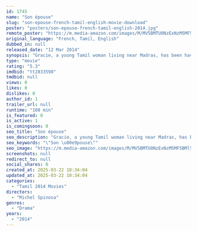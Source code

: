 ```yaml
---
id: 1745
name: "Son épouse"
slug: "son-epouse-french-tamil-english-movie-download"
poster: "posters/son-epouse-french-tamil-english-2014.jpg"
remote_poster: "https://m.media-amazon.com/images/M/MV5BMTU0NzExNzM5MF5BMl5BanBnXkFtZTgwMDEyNzE5MTE@._V1_SX300.jpg"
original_language: "French, Tamil, English"
dubbed_in: null
released_date: "12 Mar 2014"
synopsis: "Gracie, a young Tamil woman living near Madras, has been having behavioural disorders since the day she was married. The memory of her French friend Catherine, who died in unresolved circumstances, seems to be haunting her. Cather..."
type: "movie"
rating: "5.3"
imdbid: "tt2833598"
tmdbid: null
views: 0
likes: 0
dislikes: 0
author_id: 1
trailer_url: null
runtime: "108 min"
is_featured: 0
is_active: 1
is_comingsoon: 0
seo_title: "Son épouse"
seo_description: "Gracie, a young Tamil woman living near Madras, has been having behavioural disorders since the day she was married. The memory of her French friend Catherine, who died in unresolved circumstances, seems to be haunting her. Cather..."
seo_keywords: "\"Son \u00e9pouse\""
seo_image: "https://m.media-amazon.com/images/M/MV5BMTU0NzExNzM5MF5BMl5BanBnXkFtZTgwMDEyNzE5MTE@._V1_SX300.jpg"
screenshots: null
redirect_to: null
social_shares: 0
created_at: 2025-03-22 10:34:04
updated_at: 2025-03-22 10:34:04
categories:
  - "Tamil 2014 Movies"
directors:
  - "Michel Spinosa"
genres:
  - "Drama"
years:
  - "2014"
---
```

